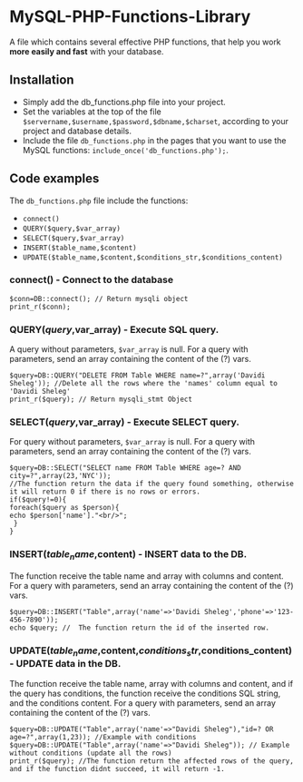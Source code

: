 # MySQL-PHP-Functions-Library
A file which contains several effective PHP functions, that help you work **more easily and fast** with your database.

## Installation
* Simply add the db_functions.php file into your project.
* Set the variables at the top of the file `$servername,$username,$password,$dbname,$charset`, according to your project and database details.
* Include the file `db_functions.php` in the pages that you want to use the MySQL functions: `include_once('db_functions.php');`.

## Code examples
The `db_functions.php` file include the functions:
* `connect()`
* `QUERY($query,$var_array)`
* `SELECT($query,$var_array)`
* `INSERT($table_name,$content)`
* `UPDATE($table_name,$content,$conditions_str,$conditions_content)`

### connect() - Connect to the database
```
$conn=DB::connect(); // Return mysqli object
print_r($conn);
```


### QUERY($query,$var_array) - Execute SQL query.
A query without parameters, `$var_array` is null.
For a query with parameters, send an array containing the content of the (?) vars.
```
$query=DB::QUERY("DELETE FROM Table WHERE name=?",array('Davidi Sheleg')); //Delete all the rows where the 'names' column equal to 'Davidi Sheleg'
print_r($query); // Return mysqli_stmt Object 
```


### SELECT($query,$var_array) - Execute SELECT query.
For query without parameters, `$var_array` is null. 
For a query with parameters, send an array containing the content of the (?) vars.
```
$query=DB::SELECT("SELECT name FROM Table WHERE age=? AND city=?",array(23,'NYC'));
//The function return the data if the query found something, otherwise it will return 0 if there is no rows or errors.
if($query!=0){
foreach($query as $person){
echo $person['name']."<br/>";
 }
}
```


### INSERT($table_name,$content) - INSERT data to the DB.
The function receive the table name and array with columns and content. 
For a query with parameters, send an array containing the content of the (?) vars.
```
$query=DB::INSERT("Table",array('name'=>'Davidi Sheleg','phone'=>'123-456-7890'));
echo $query; //  The function return the id of the inserted row.
```


### UPDATE($table_name,$content,$conditions_str,$conditions_content) - UPDATE data in the DB.
  The function receive the table name, array with columns and content,
  and if the query has conditions, the function receive the conditions SQL string, and the conditions content.
  For a query with parameters, send an array containing the content of the (?) vars. 
```
$query=DB::UPDATE("Table",array('name'=>"Davidi Sheleg"),"id=? OR age=?",array(1,23)); //Example with conditions
$query=DB::UPDATE("Table",array('name'=>"Davidi Sheleg")); // Example without conditions (update all the rows)
print_r($query); //The function return the affected rows of the query, and if the function didnt succeed, it will return -1.
```
